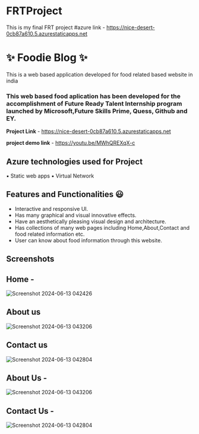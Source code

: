# FRTProject
This is my final FRT project
#azure link - https://nice-desert-0cb87a610.5.azurestaticapps.net

# ✨ Foodie Blog ✨
This is a web based application developed for food related based website in india

### This web based food aplication has been developed for the accomplishment of Future Ready Talent Internship program launched by Microsoft,Future Skills Prime, Quess, Github and EY.

**Project Link** - https://nice-desert-0cb87a610.5.azurestaticapps.net

**project demo link** - https://youtu.be/MWhQREXqX-c


## Azure technologies used for Project

▪️ Static web apps
▪️ Virtual Network 

## Features and Functionalities 😃

- Interactive and responsive UI.
- Has many graphical and visual innovative effects.
- Have an aesthetically pleasing visual design and architecture.
- Has collections of many web pages including Home,About,Contact and food related information etc.
- User can know about food information through this website.
  
## Screenshots

## Home - 

![Screenshot 2024-06-13 042426](https://github.com/Tubati-jayasree/FRTProject/assets/165585656/d9e02f39-c54b-4b59-84ec-04dc53fffdf6)

## About us

![Screenshot 2024-06-13 043206](https://github.com/Tubati-jayasree/FRTProject/assets/165585656/c82fa25f-5153-49a1-87d2-38c1abb14337)

## Contact us

![Screenshot 2024-06-13 042804](https://github.com/Tubati-jayasree/FRTProject/assets/165585656/0e61a9ee-9517-41f4-9f11-ddb10a121a4c)



## About Us -


![Screenshot 2024-06-13 043206](https://github.com/Tubati-jayasree/FRTProject/assets/165585656/940ca235-3f76-448d-8ed1-eb69680f086f)


## Contact Us -

![Screenshot 2024-06-13 042804](https://github.com/Tubati-jayasree/FRTProject/assets/165585656/52a71a35-5004-4507-810c-e05263337304)




